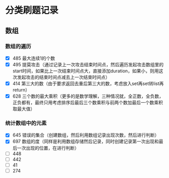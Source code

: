 # 分类刷题记录

## 数组

### 数组的遍历

* [X] 485 最大连续1的个数
* [X] 495 提莫攻击（通过记录上一次攻击结束时间点，然后遍历发起攻击数组里的start时间，如果比上一次结束时间点大，直接添加duration，如果小，则用这次发起攻击的结束时间点减去上一次结束时间点）
* [X] 414 第三大的数（由于要求返回去重后第三大的数，考虑放入set再set转list再return）
* [X] 628 三个数的最大乘积（更多的是数学理解，三种情况就，全正数，全负数，正负都有，最终只用考虑排序后最后三个数乘积与前两个数加最后一个数乘积取最大值）

### 统计数组中的元素

* [X] 645 错误的集合（创建数组，然后利用数组记录出现次数，然后进行判断）
* [X] 697 数组的度（同样是利用数组存储然后记录，同时创建记录第一次出现和最后一次出现的位置，在进行判断）
* [ ] 448
* [ ] 442
* [ ] 41
* [ ] 274
